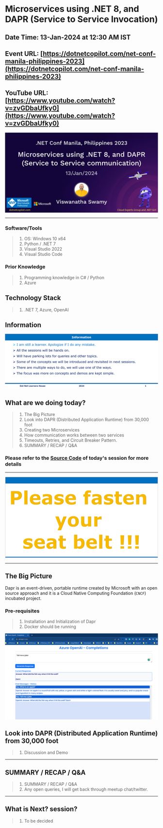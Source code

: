 # Microservices using .NET 8, and DAPR (Service to Service Invocation)

## Date Time: 13-Jan-2024 at 12:30 AM IST

## Event URL: [https://dotnetcopilot.com/net-conf-manila-philippines-2023](https://dotnetcopilot.com/net-conf-manila-philippines-2023)

## YouTube URL: [https://www.youtube.com/watch?v=zvGDbaUfky0](https://www.youtube.com/watch?v=zvGDbaUfky0)

![Viswanatha Swamy P K |150x150](./Documentation/Images/ViswanathaSwamyPK.PNG)

---

### Software/Tools

> 1. OS: Windows 10 x64
> 1. Python / .NET 7
> 1. Visual Studio 2022
> 1. Visual Studio Code

### Prior Knowledge

> 1. Programming knowledge in C# / Python
> 1. Azure

## Technology Stack

> 1. .NET 7, Azure, OpenAI

## Information

![Information | 100x100](../Documentation/Images/Information.PNG)

## What are we doing today?

> 1. The Big Picture
> 1. Look into DAPR (Distributed Application Runtime) from 30,000 foot
> 1. Creating two Microservices
> 1. How communication works between two services
> 1. Timeouts, Retries, and Circuit Breaker Pattern.
> 1. SUMMARY / RECAP / Q&A

### Please refer to the [**Source Code**](https://github.com/ViswanathaSwamy-PK-TechSkillz-Academy/learn-azure-openai) of today's session for more details

---

![Information | 100x100](../Documentation/Images/SeatBelt.PNG)

---

## The Big Picture

Dapr is an event-driven, portable runtime created by Microsoft with an open source approach and it is a Cloud Native Computing Foundation (`CNCF`) incubated project.

### Pre-requisites

> 1. Installation and Initialization of Dapr
> 1. Docker should be running

![DAPR Service to Service Communication | 100x100](./Documentation/Images/SessionFirstLook.PNG)

## Look into DAPR (Distributed Application Runtime) from 30,000 foot

> 1. Discussion and Demo

---

## SUMMARY / RECAP / Q&A

> 1. SUMMARY / RECAP / Q&A
> 2. Any open queries, I will get back through meetup chat/twitter.

---

## What is Next? session?

> 1. To be decided
